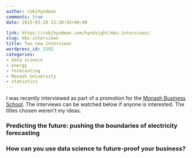 ```yaml
---
author: robjhyndman
comments: true
date: 2015-03-20 12:20:42+00:00

link: https://robjhyndman.com/hyndsight/mbs-interviews/
slug: mbs-interviews
title: Two new interviews
wordpress_id: 3192
categories:
- data science
- energy
- forecasting
- Monash University
- statistics
---
```


I was recently interviewed as part of a promotion for the [Monash Business School](http://www.buseco.monash.edu.au/about/business-school/). The interviews can be watched below if anyone is interested. The titles chosen weren't my ideas.<!-- more -->



### Predicting the future: pushing the boundaries of electricity forecasting







### How can you use data science to future-proof your business?




